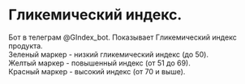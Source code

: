 # Гликемический индекс.

Бот в телеграм @GIndex_bot.
Показывает Гликемический индекс продукта.       
Зеленый маркер - низкий гликемический индекс (до 50).     
Желтый маркер - повышенный индекс (от 51 до 69).     
Красный маркер - высокий индекс (от 70 и выше).     
